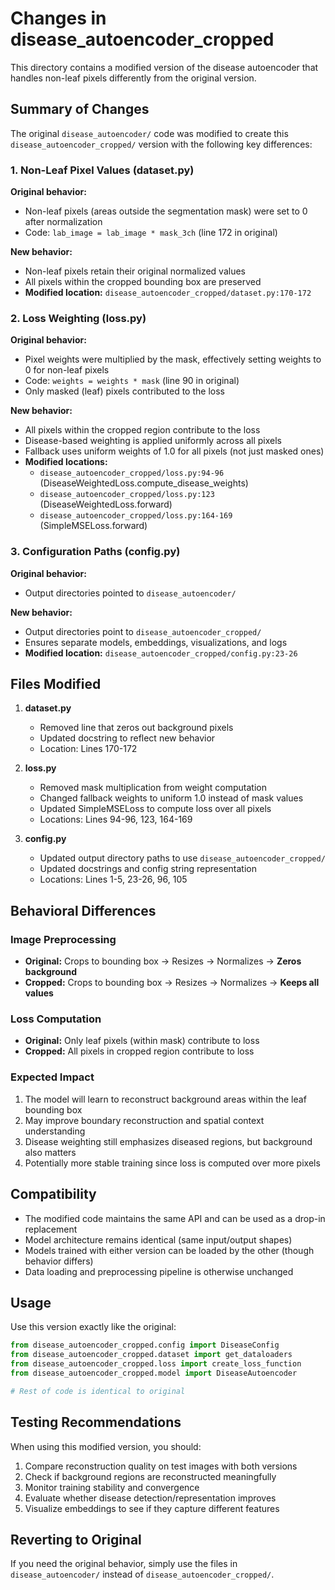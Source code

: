 # Changes in disease_autoencoder_cropped

This directory contains a modified version of the disease autoencoder that handles non-leaf pixels differently from the original version.

## Summary of Changes

The original `disease_autoencoder/` code was modified to create this `disease_autoencoder_cropped/` version with the following key differences:

### 1. Non-Leaf Pixel Values (dataset.py)
**Original behavior:**
- Non-leaf pixels (areas outside the segmentation mask) were set to 0 after normalization
- Code: `lab_image = lab_image * mask_3ch` (line 172 in original)

**New behavior:**
- Non-leaf pixels retain their original normalized values
- All pixels within the cropped bounding box are preserved
- **Modified location:** `disease_autoencoder_cropped/dataset.py:170-172`

### 2. Loss Weighting (loss.py)
**Original behavior:**
- Pixel weights were multiplied by the mask, effectively setting weights to 0 for non-leaf pixels
- Code: `weights = weights * mask` (line 90 in original)
- Only masked (leaf) pixels contributed to the loss

**New behavior:**
- All pixels within the cropped region contribute to the loss
- Disease-based weighting is applied uniformly across all pixels
- Fallback uses uniform weights of 1.0 for all pixels (not just masked ones)
- **Modified locations:**
  - `disease_autoencoder_cropped/loss.py:94-96` (DiseaseWeightedLoss.compute_disease_weights)
  - `disease_autoencoder_cropped/loss.py:123` (DiseaseWeightedLoss.forward)
  - `disease_autoencoder_cropped/loss.py:164-169` (SimpleMSELoss.forward)

### 3. Configuration Paths (config.py)
**Original behavior:**
- Output directories pointed to `disease_autoencoder/`

**New behavior:**
- Output directories point to `disease_autoencoder_cropped/`
- Ensures separate models, embeddings, visualizations, and logs
- **Modified location:** `disease_autoencoder_cropped/config.py:23-26`

## Files Modified

1. **dataset.py**
   - Removed line that zeros out background pixels
   - Updated docstring to reflect new behavior
   - Location: Lines 170-172

2. **loss.py**
   - Removed mask multiplication from weight computation
   - Changed fallback weights to uniform 1.0 instead of mask values
   - Updated SimpleMSELoss to compute loss over all pixels
   - Locations: Lines 94-96, 123, 164-169

3. **config.py**
   - Updated output directory paths to use `disease_autoencoder_cropped/`
   - Updated docstrings and config string representation
   - Locations: Lines 1-5, 23-26, 96, 105

## Behavioral Differences

### Image Preprocessing
- **Original:** Crops to bounding box → Resizes → Normalizes → **Zeros background**
- **Cropped:** Crops to bounding box → Resizes → Normalizes → **Keeps all values**

### Loss Computation
- **Original:** Only leaf pixels (within mask) contribute to loss
- **Cropped:** All pixels in cropped region contribute to loss

### Expected Impact
1. The model will learn to reconstruct background areas within the leaf bounding box
2. May improve boundary reconstruction and spatial context understanding
3. Disease weighting still emphasizes diseased regions, but background also matters
4. Potentially more stable training since loss is computed over more pixels

## Compatibility

- The modified code maintains the same API and can be used as a drop-in replacement
- Model architecture remains identical (same input/output shapes)
- Models trained with either version can be loaded by the other (though behavior differs)
- Data loading and preprocessing pipeline is otherwise unchanged

## Usage

Use this version exactly like the original:

```python
from disease_autoencoder_cropped.config import DiseaseConfig
from disease_autoencoder_cropped.dataset import get_dataloaders
from disease_autoencoder_cropped.loss import create_loss_function
from disease_autoencoder_cropped.model import DiseaseAutoencoder

# Rest of code is identical to original
```

## Testing Recommendations

When using this modified version, you should:

1. Compare reconstruction quality on test images with both versions
2. Check if background regions are reconstructed meaningfully
3. Monitor training stability and convergence
4. Evaluate whether disease detection/representation improves
5. Visualize embeddings to see if they capture different features

## Reverting to Original

If you need the original behavior, simply use the files in `disease_autoencoder/` instead of `disease_autoencoder_cropped/`.
